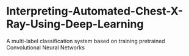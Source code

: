 # Interpreting-Automated-Chest-X-Ray-Using-Deep-Learning
A multi-label classification system based on training pretrained Convolutional Neural Networks
